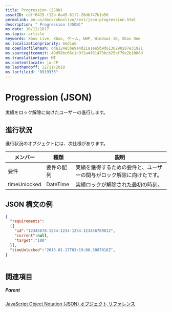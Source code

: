 ```yaml
---
title: Progression (JSON)
assetID: cdff6415-f12b-0a45-61f2-26dbf47b1b56
permalink: en-us/docs/xboxlive/rest/json-progression.html
description: " Progression (JSON)"
ms.date: 10/12/2017
ms.topic: article
keywords: Xbox Live, Xbox, ゲーム, UWP, Windows 10, Xbox One
ms.localizationpriority: medium
ms.openlocfilehash: dda124e5be9a4d21a1ee5b9d6130290207e31921
ms.sourcegitcommit: 49d58bc66c1c9f2a4f81473bcb25af79e2b1088d
ms.translationtype: MT
ms.contentlocale: ja-JP
ms.lasthandoff: 12/11/2018
ms.locfileid: "8919333"
---
```

# <a name="progression-json"></a>Progression (JSON)
実績をロック解除に向けたユーザーの進行します。 
<a id="ID4EN"></a>

 
## <a name="progression"></a>進行状況
 
進行状況のオブジェクトには、次仕様があります。
 
| メンバー| 種類| 説明| 
| --- | --- | --- | 
| 要件| 要件の配列| 実績を獲得するための要件と、ユーザーの関与がロック解除に向けたです。| 
| timeUnlocked| DateTime| 実績ロックが解除された最初の時刻。| 
  
<a id="ID4ETB"></a>

 
## <a name="sample-json-syntax"></a>JSON 構文の例
 

```json
{
  "requirements":
  [{
    "id":"12345678-1234-1234-1234-123456789012",
    "current":null,
    "target":"100"
  }],
  "timeUnlocked":"2013-01-17T03:19:00.3087016Z",
}
    
```

  
<a id="ID4E3B"></a>

 
## <a name="see-also"></a>関連項目
 
<a id="ID4E5B"></a>

 
##### <a name="parent"></a>Parent 

[JavaScript Object Notation (JSON) オブジェクト リファレンス](atoc-xboxlivews-reference-json.md)

   